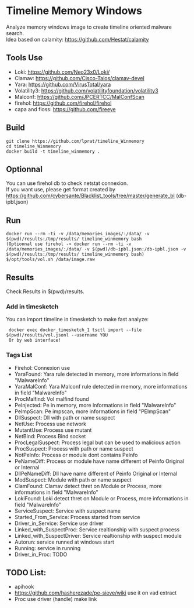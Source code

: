 # Timeline Memory Windows

Analyze memory windows image to create timeline oriented malware search.  
Idea based on calamity: https://github.com/Hestat/calamity  

## Tools Use
  - Loki: https://github.com/Neo23x0/Loki/
  - Clamav: https://github.com/Cisco-Talos/clamav-devel
  - Yara: https://github.com/VirusTotal/yara
  - Volatility3: https://github.com/volatilityfoundation/volatility3
  - Malconf: https://github.com/JPCERTCC/MalConfScan
  - firehol: https://github.com/firehol/firehol
  - capa and floss: https://github.com/fireeye

## Build

```
git clone https://github.com/lprat/timeline_Winmemory
cd timeline_Winmemory
docker build -t timeline_winmemory .
```

## Optionnal

You can use firehol db to check netstat connexion.  
If you want use, please get format created by https://github.com/cybersante/Blacklist_tools/tree/master/generate_bl (db-ipbl.json)  

## Run

```
docker run --rm -ti -v /data/memories_images/:/data/ -v $(pwd)/results:/tmp/results/ timeline_winmemory bash
(Optionnal use firehol -> docker run --rm -ti -v /data/memories_images/:/data/ -v $(pwd)/db-ipbl.json:/db-ipbl.json -v $(pwd)/results:/tmp/results/ timeline_winmemory bash)
$/opt/tools/vol.sh /data/image.raw
```

## Results

Check Results in $(pwd)/results.  

### Add in timesketch

You can import timeline in timesketch to make fast analyze:
```
 docker exec docker_timesketch_1 tsctl import --file $(pwd)/results/vol.jsonl --username YOU
 Or by web interface!
```

### Tags List

  - Firehol: Connexion use
  - YaraFound: Yara rule detected in memory, more informations in field "MalwareInfo"
  - YaraMalConf: Yara Malconf rule detected in memory, more informations in field "MalwareInfo"
  - ProcMalfind: Vol malfind found
  - PeInjected: Pe in memory, more informations in field "MalwareInfo"
  - PeImpScan: Pe impscan, more informations in field "PEImpScan"
  - DllSuspect: Dll with path or name suspect
  - NetUse: Process use network
  - MutantUse: Process use mutant
  - NetBind: Process Bind socket
  - ProcLegalSuspect: Process legal but can be used to malicious action
  - ProcSuspect: Process with path or name suspect
  - NotPeInfo: Process or module dont contains PeInfo
  - PeNameDiff: Process or module have name different of Peinfo Original or Internal
  - DllPeNameDiff: Dll have name different of Peinfo Original or Internal
  - ModSuspect: Module with path or name suspect
  - ClamFound: Clamav detect thret on Module or Process, more informations in field "MalwareInfo"
  - LokiFound: Loki detect thret on Module or Process, more informations in field "MalwareInfo"
  - ServiceSuspect: Service with suspect name
  - Started_From_Service: Process started from service
  - Driver_in_Service: Service use driver
  - Linked_with_SuspectProc: Service realtionship with suspect process
  - Linked_with_SuspectDriver: Service realtionship with suspect module
  - Autorun: service runned at windows start
  - Running: service in running
  - Driver_in_Proc: TODO

## TODO List:
 - apihook
 - https://github.com/hasherezade/pe-sieve/wiki use it on vad extract
 - Proc use driver (handle) make link
